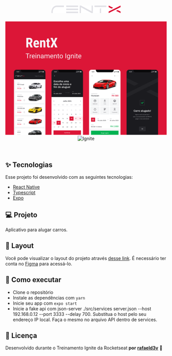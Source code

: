 <h1 align="center">
  <img alt="GoFinances" title="GoFinances" src="./assets/logotipo.svg" />
</h1>

<p align="center">
  <img alt="License" src="./assets/capa.svg">

 <img src="https://img.shields.io/static/v1?label=Ignite&message=ReactNative&color=DC1637&labelColor=000000" alt="Ignite" />
</p>

<br>

## ✨ Tecnologias

Esse projeto foi desenvolvido com as seguintes tecnologias:

- [React Native](https://reactnative.dev/)
- [Typescript](https://www.typescriptlang.org/)
- [Expo](https://expo.io/)

## 💻 Projeto

Aplicativo para alugar carros.

## 🔖 Layout

Você pode visualizar o layout do projeto através [desse link](https://www.figma.com/file/NVD5I2OfDD0BQwMru8VtwY/RentX-Ignite). É necessário ter conta no [Figma](http://figma.com/) para acessá-lo.

## 🚀 Como executar

- Clone o repositório
- Instale as dependências com `yarn`
- Inicie seu app com `expo start`
- Inicie a fake api com json-server ./src/services server.json --host 192.168.0.12 --port 3333 --delay 700. Substitua o host pelo seu endereço IP local. Faça o mesmo no arquivo API dentro de services.

## 📄 Licença

Desenvolvido durante o Treinamento Ignite da Rocketseat **por** [**rafaeld3v**](https://www.linkedin.com/in/rafaeld3v/) 🤖
